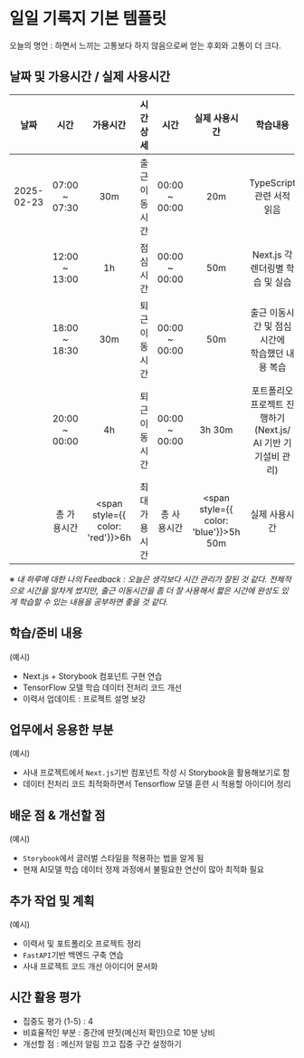 # 일일 기록지 기본 템플릿

오늘의 명언 : 하면서 느끼는 고통보다 하지 않음으로써 얻는 후회와 고통이 더 크다.

## 날짜 및 가용시간 / 실제 사용시간

|    날짜    |     시간      |                가용시간                 |   시간상세    |     시간      |                실제 사용시간                 |                             학습내용                              |
| :--------: | :-----------: | :-------------------------------------: | :-----------: | :-----------: | :------------------------------------------: | :---------------------------------------------------------------: |
| 2025-02-23 | 07:00 ~ 07:30 |                   30m                   | 출근 이동시간 | 00:00 ~ 00:00 |                     20m                      |                     TypeScript 관련 서적 읽음                     |
|            | 12:00 ~ 13:00 |                   1h                    |   점심시간    | 00:00 ~ 00:00 |                     50m                      |                 Next.js 각 렌더링별 학습 및 실습                  |
|            | 18:00 ~ 18:30 |                   30m                   | 퇴근 이동시간 | 00:00 ~ 00:00 |                     50m                      |        출근 이동시간 및 점심시간에<br/>학습했던 내용 복습         |
|            | 20:00 ~ 00:00 |                   4h                    | 퇴근 이동시간 | 00:00 ~ 00:00 |                    3h 30m                    | 포트폴리오 프로젝트 진행하기<br/>(Next.js/ AI 기반 기기설비 관리) |
|            |  총 가용시간  | <span style={{ color: 'red'}}>6h</span> | 최대 가용시간 |  총 사용시간  | <span style={{ color: 'blue'}}>5h 50m</span> |                           실제 사용시간                           |

※ _내 하루에 대한 나의 Feedback : 오늘은 생각보다 시간 관리가 잘된 것 같다. 전체적으로 시간을 알차게 썼지만, 출근 이동시간을 좀 더 잘 사용해서 짧은 시간에 완성도 있게 학습할 수 있는 내용을 공부하면 좋을 것 같다._

## 학습/준비 내용

(예시)

- Next.js + Storybook 컴포넌트 구현 연습
- TensorFlow 모델 학습 데이터 전처리 코드 개선
- 이력서 업데이트 : 프로젝트 설명 보강

## 업무에서 응용한 부분

(예시)

- 사내 프로젝트에서 `Next.js`기반 컴포넌트 작성 시 Storybook을 활용해보기로 함
- 데이터 전처리 코드 최적화하면서 Tensorflow 모델 훈련 시 적용할 아이디어 정리

## 배운 점 & 개선할 점

(예시)

- `Storybook`에서 글러벌 스타일을 적용하는 법을 알게 됨
- 현재 AI모델 학습 데이터 정제 과정에서 불필요한 연산이 많아 최적화 필요

## 추가 작업 및 계획

(예시)

- 이력서 및 포트폴리오 프로젝트 정리
- `FastAPI`기반 백엔드 구축 연습
- 사내 프로젝트 코드 개선 아이디어 문서화

## 시간 활용 평가

- 집중도 평가 (1-5) : 4
- 비효율적인 부분 : 중간에 딴짓(메신저 확인)으로 10분 낭비
- 개선할 점 : 메신저 알림 끄고 집중 구간 설정하기
